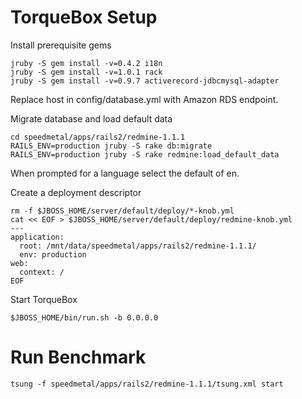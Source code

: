 # TorqueBox Setup

Install prerequisite gems

    jruby -S gem install -v=0.4.2 i18n
    jruby -S gem install -v=1.0.1 rack
    jruby -S gem install -v=0.9.7 activerecord-jdbcmysql-adapter

Replace host in config/database.yml with Amazon RDS endpoint.

Migrate database and load default data

    cd speedmetal/apps/rails2/redmine-1.1.1
    RAILS_ENV=production jruby -S rake db:migrate
    RAILS_ENV=production jruby -S rake redmine:load_default_data

When prompted for a language select the default of en.

Create a deployment descriptor

    rm -f $JBOSS_HOME/server/default/deploy/*-knob.yml
    cat << EOF > $JBOSS_HOME/server/default/deploy/redmine-knob.yml
    ---
    application:
      root: /mnt/data/speedmetal/apps/rails2/redmine-1.1.1/
      env: production
    web:
      context: /
    EOF

Start TorqueBox

    $JBOSS_HOME/bin/run.sh -b 0.0.0.0


# Run Benchmark

    tsung -f speedmetal/apps/rails2/redmine-1.1.1/tsung.xml start
